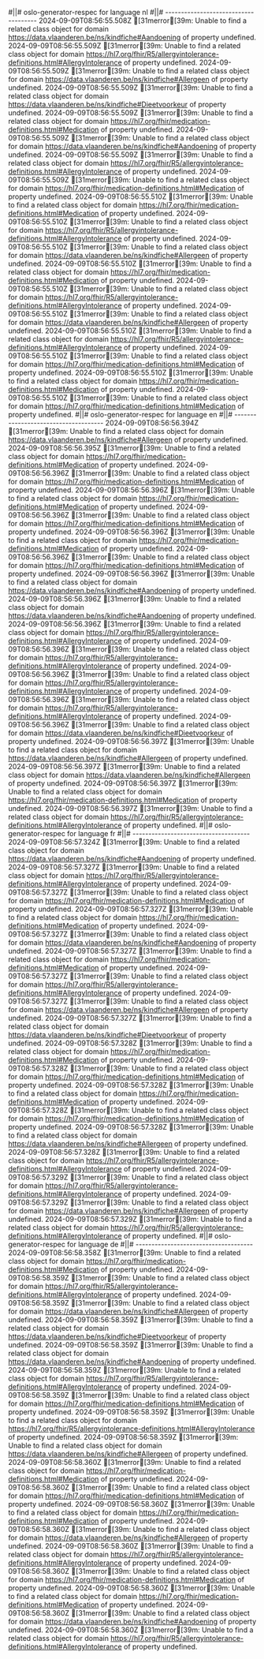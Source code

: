 #||# oslo-generator-respec for language nl
#||# -------------------------------------
2024-09-09T08:56:55.508Z [31merror[39m: Unable to find a related class object for domain https://data.vlaanderen.be/ns/kindfiche#Aandoening of property undefined.
2024-09-09T08:56:55.509Z [31merror[39m: Unable to find a related class object for domain https://hl7.org/fhir/R5/allergyintolerance-definitions.html#AllergyIntolerance of property undefined.
2024-09-09T08:56:55.509Z [31merror[39m: Unable to find a related class object for domain https://data.vlaanderen.be/ns/kindfiche#Allergeen of property undefined.
2024-09-09T08:56:55.509Z [31merror[39m: Unable to find a related class object for domain https://data.vlaanderen.be/ns/kindfiche#Dieetvoorkeur of property undefined.
2024-09-09T08:56:55.509Z [31merror[39m: Unable to find a related class object for domain https://hl7.org/fhir/medication-definitions.html#Medication of property undefined.
2024-09-09T08:56:55.509Z [31merror[39m: Unable to find a related class object for domain https://data.vlaanderen.be/ns/kindfiche#Aandoening of property undefined.
2024-09-09T08:56:55.509Z [31merror[39m: Unable to find a related class object for domain https://hl7.org/fhir/R5/allergyintolerance-definitions.html#AllergyIntolerance of property undefined.
2024-09-09T08:56:55.509Z [31merror[39m: Unable to find a related class object for domain https://hl7.org/fhir/medication-definitions.html#Medication of property undefined.
2024-09-09T08:56:55.510Z [31merror[39m: Unable to find a related class object for domain https://hl7.org/fhir/medication-definitions.html#Medication of property undefined.
2024-09-09T08:56:55.510Z [31merror[39m: Unable to find a related class object for domain https://hl7.org/fhir/R5/allergyintolerance-definitions.html#AllergyIntolerance of property undefined.
2024-09-09T08:56:55.510Z [31merror[39m: Unable to find a related class object for domain https://data.vlaanderen.be/ns/kindfiche#Allergeen of property undefined.
2024-09-09T08:56:55.510Z [31merror[39m: Unable to find a related class object for domain https://hl7.org/fhir/medication-definitions.html#Medication of property undefined.
2024-09-09T08:56:55.510Z [31merror[39m: Unable to find a related class object for domain https://hl7.org/fhir/R5/allergyintolerance-definitions.html#AllergyIntolerance of property undefined.
2024-09-09T08:56:55.510Z [31merror[39m: Unable to find a related class object for domain https://data.vlaanderen.be/ns/kindfiche#Allergeen of property undefined.
2024-09-09T08:56:55.510Z [31merror[39m: Unable to find a related class object for domain https://hl7.org/fhir/R5/allergyintolerance-definitions.html#AllergyIntolerance of property undefined.
2024-09-09T08:56:55.510Z [31merror[39m: Unable to find a related class object for domain https://hl7.org/fhir/medication-definitions.html#Medication of property undefined.
2024-09-09T08:56:55.510Z [31merror[39m: Unable to find a related class object for domain https://hl7.org/fhir/medication-definitions.html#Medication of property undefined.
2024-09-09T08:56:55.510Z [31merror[39m: Unable to find a related class object for domain https://hl7.org/fhir/medication-definitions.html#Medication of property undefined.
#||# oslo-generator-respec for language en
#||# -------------------------------------
2024-09-09T08:56:56.394Z [31merror[39m: Unable to find a related class object for domain https://data.vlaanderen.be/ns/kindfiche#Allergeen of property undefined.
2024-09-09T08:56:56.395Z [31merror[39m: Unable to find a related class object for domain https://hl7.org/fhir/medication-definitions.html#Medication of property undefined.
2024-09-09T08:56:56.396Z [31merror[39m: Unable to find a related class object for domain https://hl7.org/fhir/medication-definitions.html#Medication of property undefined.
2024-09-09T08:56:56.396Z [31merror[39m: Unable to find a related class object for domain https://hl7.org/fhir/medication-definitions.html#Medication of property undefined.
2024-09-09T08:56:56.396Z [31merror[39m: Unable to find a related class object for domain https://hl7.org/fhir/medication-definitions.html#Medication of property undefined.
2024-09-09T08:56:56.396Z [31merror[39m: Unable to find a related class object for domain https://hl7.org/fhir/medication-definitions.html#Medication of property undefined.
2024-09-09T08:56:56.396Z [31merror[39m: Unable to find a related class object for domain https://hl7.org/fhir/medication-definitions.html#Medication of property undefined.
2024-09-09T08:56:56.396Z [31merror[39m: Unable to find a related class object for domain https://data.vlaanderen.be/ns/kindfiche#Aandoening of property undefined.
2024-09-09T08:56:56.396Z [31merror[39m: Unable to find a related class object for domain https://data.vlaanderen.be/ns/kindfiche#Aandoening of property undefined.
2024-09-09T08:56:56.396Z [31merror[39m: Unable to find a related class object for domain https://hl7.org/fhir/R5/allergyintolerance-definitions.html#AllergyIntolerance of property undefined.
2024-09-09T08:56:56.396Z [31merror[39m: Unable to find a related class object for domain https://hl7.org/fhir/R5/allergyintolerance-definitions.html#AllergyIntolerance of property undefined.
2024-09-09T08:56:56.396Z [31merror[39m: Unable to find a related class object for domain https://hl7.org/fhir/R5/allergyintolerance-definitions.html#AllergyIntolerance of property undefined.
2024-09-09T08:56:56.396Z [31merror[39m: Unable to find a related class object for domain https://hl7.org/fhir/R5/allergyintolerance-definitions.html#AllergyIntolerance of property undefined.
2024-09-09T08:56:56.396Z [31merror[39m: Unable to find a related class object for domain https://data.vlaanderen.be/ns/kindfiche#Dieetvoorkeur of property undefined.
2024-09-09T08:56:56.397Z [31merror[39m: Unable to find a related class object for domain https://data.vlaanderen.be/ns/kindfiche#Allergeen of property undefined.
2024-09-09T08:56:56.397Z [31merror[39m: Unable to find a related class object for domain https://data.vlaanderen.be/ns/kindfiche#Allergeen of property undefined.
2024-09-09T08:56:56.397Z [31merror[39m: Unable to find a related class object for domain https://hl7.org/fhir/medication-definitions.html#Medication of property undefined.
2024-09-09T08:56:56.397Z [31merror[39m: Unable to find a related class object for domain https://hl7.org/fhir/R5/allergyintolerance-definitions.html#AllergyIntolerance of property undefined.
#||# oslo-generator-respec for language fr
#||# -------------------------------------
2024-09-09T08:56:57.324Z [31merror[39m: Unable to find a related class object for domain https://data.vlaanderen.be/ns/kindfiche#Aandoening of property undefined.
2024-09-09T08:56:57.327Z [31merror[39m: Unable to find a related class object for domain https://hl7.org/fhir/R5/allergyintolerance-definitions.html#AllergyIntolerance of property undefined.
2024-09-09T08:56:57.327Z [31merror[39m: Unable to find a related class object for domain https://hl7.org/fhir/medication-definitions.html#Medication of property undefined.
2024-09-09T08:56:57.327Z [31merror[39m: Unable to find a related class object for domain https://hl7.org/fhir/medication-definitions.html#Medication of property undefined.
2024-09-09T08:56:57.327Z [31merror[39m: Unable to find a related class object for domain https://data.vlaanderen.be/ns/kindfiche#Aandoening of property undefined.
2024-09-09T08:56:57.327Z [31merror[39m: Unable to find a related class object for domain https://hl7.org/fhir/medication-definitions.html#Medication of property undefined.
2024-09-09T08:56:57.327Z [31merror[39m: Unable to find a related class object for domain https://hl7.org/fhir/R5/allergyintolerance-definitions.html#AllergyIntolerance of property undefined.
2024-09-09T08:56:57.327Z [31merror[39m: Unable to find a related class object for domain https://data.vlaanderen.be/ns/kindfiche#Allergeen of property undefined.
2024-09-09T08:56:57.327Z [31merror[39m: Unable to find a related class object for domain https://data.vlaanderen.be/ns/kindfiche#Dieetvoorkeur of property undefined.
2024-09-09T08:56:57.328Z [31merror[39m: Unable to find a related class object for domain https://hl7.org/fhir/medication-definitions.html#Medication of property undefined.
2024-09-09T08:56:57.328Z [31merror[39m: Unable to find a related class object for domain https://hl7.org/fhir/medication-definitions.html#Medication of property undefined.
2024-09-09T08:56:57.328Z [31merror[39m: Unable to find a related class object for domain https://hl7.org/fhir/medication-definitions.html#Medication of property undefined.
2024-09-09T08:56:57.328Z [31merror[39m: Unable to find a related class object for domain https://hl7.org/fhir/medication-definitions.html#Medication of property undefined.
2024-09-09T08:56:57.328Z [31merror[39m: Unable to find a related class object for domain https://data.vlaanderen.be/ns/kindfiche#Allergeen of property undefined.
2024-09-09T08:56:57.328Z [31merror[39m: Unable to find a related class object for domain https://hl7.org/fhir/R5/allergyintolerance-definitions.html#AllergyIntolerance of property undefined.
2024-09-09T08:56:57.329Z [31merror[39m: Unable to find a related class object for domain https://hl7.org/fhir/R5/allergyintolerance-definitions.html#AllergyIntolerance of property undefined.
2024-09-09T08:56:57.329Z [31merror[39m: Unable to find a related class object for domain https://data.vlaanderen.be/ns/kindfiche#Allergeen of property undefined.
2024-09-09T08:56:57.329Z [31merror[39m: Unable to find a related class object for domain https://hl7.org/fhir/R5/allergyintolerance-definitions.html#AllergyIntolerance of property undefined.
#||# oslo-generator-respec for language de
#||# -------------------------------------
2024-09-09T08:56:58.358Z [31merror[39m: Unable to find a related class object for domain https://hl7.org/fhir/medication-definitions.html#Medication of property undefined.
2024-09-09T08:56:58.359Z [31merror[39m: Unable to find a related class object for domain https://hl7.org/fhir/R5/allergyintolerance-definitions.html#AllergyIntolerance of property undefined.
2024-09-09T08:56:58.359Z [31merror[39m: Unable to find a related class object for domain https://data.vlaanderen.be/ns/kindfiche#Allergeen of property undefined.
2024-09-09T08:56:58.359Z [31merror[39m: Unable to find a related class object for domain https://data.vlaanderen.be/ns/kindfiche#Dieetvoorkeur of property undefined.
2024-09-09T08:56:58.359Z [31merror[39m: Unable to find a related class object for domain https://data.vlaanderen.be/ns/kindfiche#Aandoening of property undefined.
2024-09-09T08:56:58.359Z [31merror[39m: Unable to find a related class object for domain https://hl7.org/fhir/R5/allergyintolerance-definitions.html#AllergyIntolerance of property undefined.
2024-09-09T08:56:58.359Z [31merror[39m: Unable to find a related class object for domain https://hl7.org/fhir/medication-definitions.html#Medication of property undefined.
2024-09-09T08:56:58.359Z [31merror[39m: Unable to find a related class object for domain https://hl7.org/fhir/R5/allergyintolerance-definitions.html#AllergyIntolerance of property undefined.
2024-09-09T08:56:58.359Z [31merror[39m: Unable to find a related class object for domain https://data.vlaanderen.be/ns/kindfiche#Allergeen of property undefined.
2024-09-09T08:56:58.360Z [31merror[39m: Unable to find a related class object for domain https://hl7.org/fhir/medication-definitions.html#Medication of property undefined.
2024-09-09T08:56:58.360Z [31merror[39m: Unable to find a related class object for domain https://hl7.org/fhir/medication-definitions.html#Medication of property undefined.
2024-09-09T08:56:58.360Z [31merror[39m: Unable to find a related class object for domain https://hl7.org/fhir/medication-definitions.html#Medication of property undefined.
2024-09-09T08:56:58.360Z [31merror[39m: Unable to find a related class object for domain https://data.vlaanderen.be/ns/kindfiche#Allergeen of property undefined.
2024-09-09T08:56:58.360Z [31merror[39m: Unable to find a related class object for domain https://hl7.org/fhir/R5/allergyintolerance-definitions.html#AllergyIntolerance of property undefined.
2024-09-09T08:56:58.360Z [31merror[39m: Unable to find a related class object for domain https://hl7.org/fhir/medication-definitions.html#Medication of property undefined.
2024-09-09T08:56:58.360Z [31merror[39m: Unable to find a related class object for domain https://hl7.org/fhir/medication-definitions.html#Medication of property undefined.
2024-09-09T08:56:58.360Z [31merror[39m: Unable to find a related class object for domain https://data.vlaanderen.be/ns/kindfiche#Aandoening of property undefined.
2024-09-09T08:56:58.360Z [31merror[39m: Unable to find a related class object for domain https://hl7.org/fhir/R5/allergyintolerance-definitions.html#AllergyIntolerance of property undefined.
